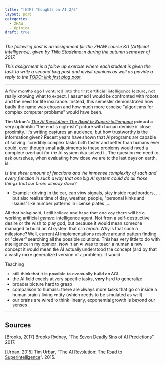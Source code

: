 ```yaml
---
title: "[WIP] Thoughts on AI 2/2"
layout: post
categories:
  - ZHAW
  - Opinion
draft: true
---
```


*The following post is an assignment for the ZHAW course KI1 (Artificial Intelligence), given by [Thilo Stadelmann](http://stdm.github.io) during the autumn semester of 2017.*

*This assignment is a follow up exercise where each student is given the task to write a second blog post and revisit opinions as well as provide a reply to the [TODO: link first blog post]('http://edualc.github.io/thoughts-on-ai').*

---

A few months ago I ventured into the first artificial intelligence lecture, not really knowing what to expect. I assumed I would be confronted with robots and the need for life insurance. Instead, this semester demonstrated how badly the name was chosen and how much more concise "algorithms for complex computer problems" would have been.

Tim Urban's *[The AI Revolution: The Road to Superintelliengece](https://waitbutwhy.com/2015/01/artificial-intelligence-revolution-1.html)* painted a very optimistic "the end is nigh-ish" picture with human demise in close proximity. It's writing captures an audience, but how trustworthy is the information given? Recent years have shown that AI programs are capable of solving incredibly complex tasks both faster and better than humans ever could, even though small adjustments to these problems would need a complete overhaul for the AI system that solved it. The question we need to ask ourselves, when evaluating how close we are to the last days on earth, is: 

*Is the sheer amount of functions and the immense complexity of each and every function in such a way that one big AI system could do all those things that our brain already does?* 

- Example: driving in the car, can view signals, stay inside road borders, ... but also realize time of day, weather, people, "personal kinks and issues" like number patterns in license plates ,...

All that being said, I still believe and hope that one day there will be a working artificial *general* intelligence agent. Not from a self-destructive desire or the wish to play god, but because it would mean someone managed to build an AI system that can *teach*. Why is that such a milestone? Well, current AI implementations resolve around pattern finding or "clever" searching all the possible solutions. This has very little to do with intelligence in my opinion. Now if an AI was to teach a human a new concept it would mean the AI actually understood the concept (and by that a vastly more generalized version of a problem). It would 



Teaching




- still think that it is possible to eventually build an AGI
- the AI field excels at very specific tasks, **very** hard to generalize
- broader picture hard to grasp
- comparison to humans: there are always more tasks that go on inside a human brain / living entity (which needs to be simulated as well)
- our brains are wired to think linearly, exponential growth is beyond our senses

---

## Sources
[Brooks, 2017] Brooks Rodney, “[The Seven Deadly Sins of AI Predictions](https://www.technologyreview.com/s/609048/the-seven-deadly-sins-of-ai-predictions/)”. 2017.

[Urban, 2015] Tim Urban, “[The AI Revolution: The Road to Superintelligence](https://waitbutwhy.com/2015/01/artificial-intelligence-revolution-1.html)”. 2015.
